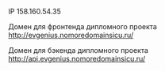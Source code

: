 IP
158.160.54.35


Домен для фронтенда дипломного проекта
http://evgenius.nomoredomainsicu.ru/


Домен для бэкенда дипломного проекта
http://api.evgenius.nomoredomainsicu.ru/


